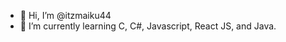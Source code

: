 - 👋 Hi, I’m @itzmaiku44
- 🌱 I’m currently learning C, C#, Javascript, React JS, and Java.

<!---
itzmaiku44/itzmaiku44 is a ✨ special ✨ repository because its `README.md` (this file) appears on your GitHub profile.
You can click the Preview link to take a look at your changes.
--->

